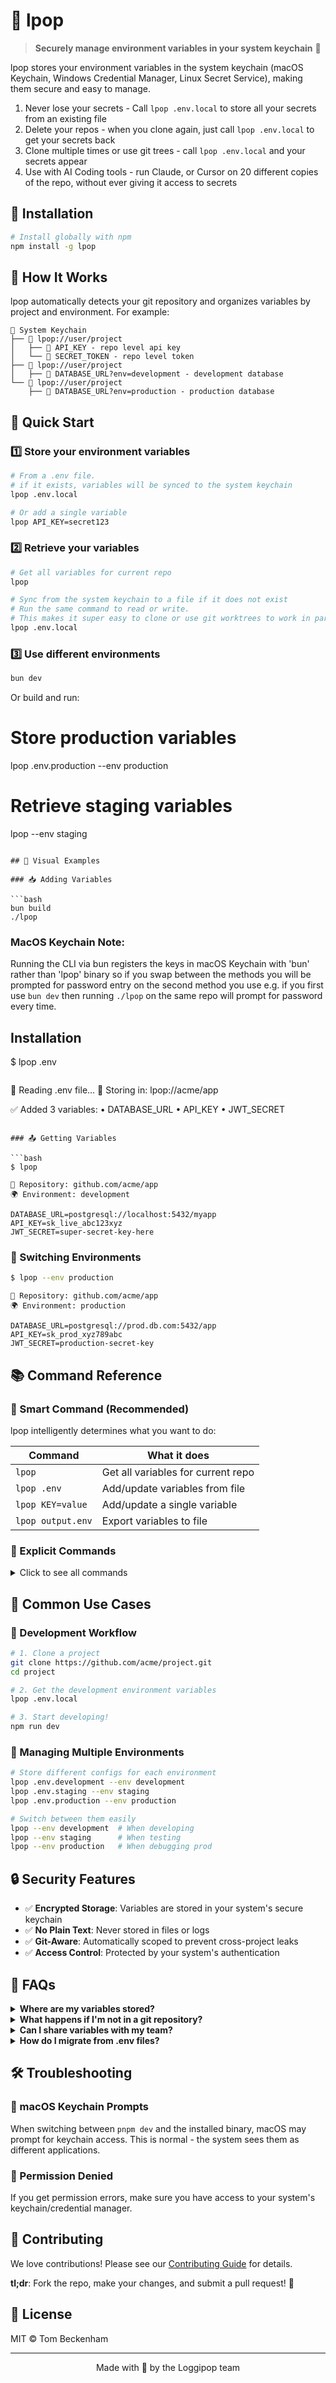 # 🍭 lpop

> **Securely manage environment variables in your system keychain** 🔐

lpop stores your environment variables in the system keychain (macOS Keychain, Windows Credential Manager, Linux Secret Service), making them secure and easy to manage.

1. Never lose your secrets - Call `lpop .env.local` to store all your secrets from an existing file
2. Delete your repos - when you clone again, just call `lpop .env.local` to get your secrets back
3. Clone multiple times or use git trees - call `lpop .env.local` and your secrets appear
4. Use with AI Coding tools - run Claude, or Cursor on 20 different copies of the repo, without ever giving it access to secrets

## 🚀 Installation

```bash
# Install globally with npm
npm install -g lpop
```

## 📖 How It Works

lpop automatically detects your git repository and organizes variables by project and environment. For example:

```
🔐 System Keychain
├── 📁 lpop://user/project
│   ├── 🔑 API_KEY - repo level api key
│   └── 🔑 SECRET_TOKEN - repo level token
├── 📁 lpop://user/project
│   ├── 🔑 DATABASE_URL?env=development - development database
└── 📁 lpop://user/project
    ├── 🔑 DATABASE_URL?env=production - production database

```

## 🎯 Quick Start

### 1️⃣ Store your environment variables

```bash
# From a .env file.
# if it exists, variables will be synced to the system keychain
lpop .env.local

# Or add a single variable
lpop API_KEY=secret123
```

### 2️⃣ Retrieve your variables

```bash
# Get all variables for current repo
lpop

# Sync from the system keychain to a file if it does not exist
# Run the same command to read or write.
# This makes it super easy to clone or use git worktrees to work in parallel using AI
lpop .env.local
```

### 3️⃣ Use different environments

```bash
bun dev
```

Or build and run:

# Store production variables

lpop .env.production --env production

# Retrieve staging variables

lpop --env staging

````

## 🎨 Visual Examples

### 📥 Adding Variables

```bash
bun build
./lpop
````

### MacOS Keychain Note:

Running the CLI via bun registers the keys in macOS Keychain with 'bun' rather than 'lpop' binary so if you swap between the methods you will be prompted for password entry on the second method you use e.g. if you first use `bun dev` then running `./lpop` on the same repo will prompt for password every time.

## Installation

$ lpop .env

```

```

📂 Reading .env file...
🔐 Storing in: lpop://acme/app

✅ Added 3 variables:
• DATABASE_URL
• API_KEY
• JWT_SECRET

````

### 📤 Getting Variables

```bash
$ lpop
````

```
🔐 Repository: github.com/acme/app
🌍 Environment: development

DATABASE_URL=postgresql://localhost:5432/myapp
API_KEY=sk_live_abc123xyz
JWT_SECRET=super-secret-key-here
```

### 🔄 Switching Environments

```bash
$ lpop --env production
```

```
🔐 Repository: github.com/acme/app
🌍 Environment: production

DATABASE_URL=postgresql://prod.db.com:5432/app
API_KEY=sk_prod_xyz789abc
JWT_SECRET=production-secret-key
```

## 📚 Command Reference

### 🧠 Smart Command (Recommended)

lpop intelligently determines what you want to do:

| Command           | What it does                       |
| ----------------- | ---------------------------------- |
| `lpop`            | Get all variables for current repo |
| `lpop .env`       | Add/update variables from file     |
| `lpop KEY=value`  | Add/update a single variable       |
| `lpop output.env` | Export variables to file           |

### 📝 Explicit Commands

<details>
<summary>Click to see all commands</summary>

#### ➕ Add Variables

```bash
lpop add .env                    # From file
lpop add "DB_URL=postgres://..." # Single variable
lpop add .env --env production   # To specific environment
```

#### 📖 Get Variables

```bash
lpop get                         # All variables
lpop get API_KEY                 # Specific variable
lpop get -o backup.env           # Export to file
lpop get --env staging           # From specific environment
```

#### 🔄 Update Variables

```bash
lpop update .env                 # From file
lpop update "API_KEY=newsecret"  # Single variable
```

#### 🗑️ Remove Variables

```bash
lpop remove API_KEY              # Single variable
lpop clear --confirm             # All variables (with confirmation)
```

#### 📋 List Stored Repos

```bash
lpop list                        # Show all stored repositories
```

</details>

## 🎯 Common Use Cases

### 🔧 Development Workflow

```bash
# 1. Clone a project
git clone https://github.com/acme/project.git
cd project

# 2. Get the development environment variables
lpop .env.local

# 3. Start developing!
npm run dev
```

### 🚢 Managing Multiple Environments

```bash
# Store different configs for each environment
lpop .env.development --env development
lpop .env.staging --env staging
lpop .env.production --env production

# Switch between them easily
lpop --env development  # When developing
lpop --env staging      # When testing
lpop --env production   # When debugging prod
```

## 🔒 Security Features

- ✅ **Encrypted Storage**: Variables are stored in your system's secure keychain
- ✅ **No Plain Text**: Never stored in files or logs
- ✅ **Git-Aware**: Automatically scoped to prevent cross-project leaks
- ✅ **Access Control**: Protected by your system's authentication

## 🤔 FAQs

<details>
<summary><strong>Where are my variables stored?</strong></summary>

Variables are stored in your operating system's secure credential storage:

- 🍎 **macOS**: Keychain Access
- 🪟 **Windows**: Credential Manager
- 🐧 **Linux**: Secret Service API (gnome-keyring, KWallet, etc.)
</details>

<details>
<summary><strong>What happens if I'm not in a git repository?</strong></summary>

lpop will use the current directory name as the project identifier. Your variables will be stored as `local/dirname?env=development`.

</details>

<details>
<summary><strong>Can I share variables with my team?</strong></summary>

A share feature is coming real soon. For now, to share with your team:

1. Export variables: `lpop .env.share`
2. Share the file securely (encrypted email, password manager, etc.)
3. Team members import: `lpop .env.share`
</details>

<details>
<summary><strong>How do I migrate from .env files?</strong></summary>

Simply run `lpop .env` in each project directory. Your existing .env files will be imported into the secure keychain.

</details>

## 🛠️ Troubleshooting

### 🍎 macOS Keychain Prompts

When switching between `pnpm dev` and the installed binary, macOS may prompt for keychain access. This is normal - the system sees them as different applications.

### 🔑 Permission Denied

If you get permission errors, make sure you have access to your system's keychain/credential manager.

## 🤝 Contributing

We love contributions! Please see our [Contributing Guide](CONTRIBUTING.md) for details.

**tl;dr**: Fork the repo, make your changes, and submit a pull request! 🎉

## 📄 License

MIT © Tom Beckenham

---

<p align="center">Made with 🍭 by the Loggipop team</p>
